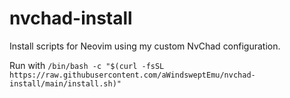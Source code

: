 # nvchad-install
Install scripts for Neovim using my custom NvChad configuration.

Run with ```/bin/bash -c "$(curl -fsSL https://raw.githubusercontent.com/aWindsweptEmu/nvchad-install/main/install.sh)"```
